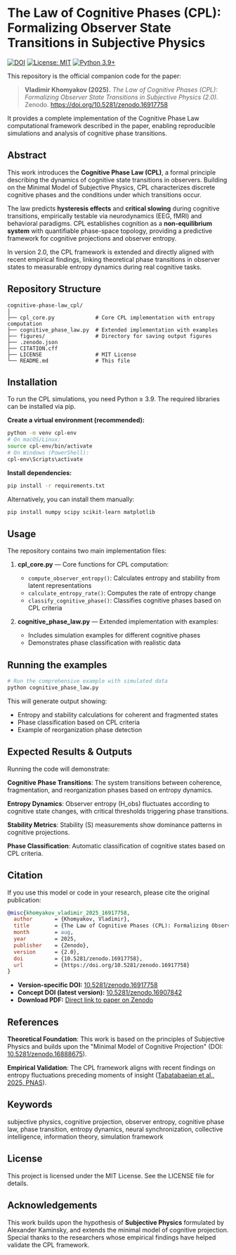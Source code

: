 # The Law of Cognitive Phases (CPL): Formalizing Observer State Transitions in Subjective Physics

[![DOI](https://zenodo.org/badge/DOI/10.5281/zenodo.16917758.svg)](https://doi.org/10.5281/zenodo.16917758)
[![License: MIT](https://img.shields.io/badge/License-MIT-yellow.svg)](LICENSE)
[![Python 3.9+](https://img.shields.io/badge/python-3.9+-blue.svg)](https://www.python.org/downloads/)

This repository is the official companion code for the paper:

> **Vladimir Khomyakov (2025).** _The Law of Cognitive Phases (CPL): Formalizing Observer State Transitions in Subjective Physics (2.0)._ Zenodo. https://doi.org/10.5281/zenodo.16917758

It provides a complete implementation of the Cognitive Phase Law computational framework described in the paper, enabling reproducible simulations and analysis of cognitive phase transitions.

## Abstract

This work introduces the **Cognitive Phase Law (CPL)**, a formal principle describing the dynamics of cognitive state transitions in observers. Building on the Minimal Model of Subjective Physics, CPL characterizes discrete cognitive phases and the conditions under which transitions occur.

The law predicts **hysteresis effects** and **critical slowing** during cognitive transitions, empirically testable via neurodynamics (EEG, fMRI) and behavioral paradigms. CPL establishes cognition as a **non-equilibrium system** with quantifiable phase-space topology, providing a predictive framework for cognitive projections and observer entropy.

In version 2.0, the CPL framework is extended and directly aligned with recent empirical findings, linking theoretical phase transitions in observer states to measurable entropy dynamics during real cognitive tasks.

## Repository Structure

```
cognitive-phase-law_cpl/
│
├── cpl_core.py             # Core CPL implementation with entropy computation
├── cognitive_phase_law.py  # Extended implementation with examples
├── figures/                # Directory for saving output figures
├── .zenodo.json
├── CITATION.cff
├── LICENSE                 # MIT License
└── README.md               # This file
```

## Installation

To run the CPL simulations, you need Python ≥ 3.9. The required libraries can be installed via pip.

**Create a virtual environment (recommended):**

```bash
python -m venv cpl-env
# On macOS/Linux:
source cpl-env/bin/activate
# On Windows (PowerShell):
cpl-env\Scripts\activate
```

**Install dependencies:**

```bash
pip install -r requirements.txt
```

Alternatively, you can install them manually:

```bash
pip install numpy scipy scikit-learn matplotlib
```

## Usage

The repository contains two main implementation files:

1. **cpl_core.py** — Core functions for CPL computation:
   - `compute_observer_entropy()`: Calculates entropy and stability from latent representations
   - `calculate_entropy_rate()`: Computes the rate of entropy change
   - `classify_cognitive_phase()`: Classifies cognitive phases based on CPL criteria

2. **cognitive_phase_law.py** — Extended implementation with examples:
   - Includes simulation examples for different cognitive phases
   - Demonstrates phase classification with realistic data

## Running the examples

```bash
# Run the comprehensive example with simulated data
python cognitive_phase_law.py
```

This will generate output showing:

- Entropy and stability calculations for coherent and fragmented states
- Phase classification based on CPL criteria
- Example of reorganization phase detection

## Expected Results & Outputs

Running the code will demonstrate:

**Cognitive Phase Transitions**: The system transitions between coherence, fragmentation, and reorganization phases based on entropy dynamics.

**Entropy Dynamics**: Observer entropy (H_obs) fluctuates according to cognitive state changes, with critical thresholds triggering phase transitions.

**Stability Metrics**: Stability (S) measurements show dominance patterns in cognitive projections.

**Phase Classification**: Automatic classification of cognitive states based on CPL criteria.

## Citation

If you use this model or code in your research, please cite the original publication:

```bibtex
@misc{khomyakov_vladimir_2025_16917758,
  author       = {Khomyakov, Vladimir},
  title        = {The Law of Cognitive Phases (CPL): Formalizing Observer State Transitions in Subjective Physics},
  month        = aug,
  year         = 2025,
  publisher    = {Zenodo},
  version      = {2.0},
  doi          = {10.5281/zenodo.16917758},
  url          = {https://doi.org/10.5281/zenodo.16917758}
}
```

- **Version-specific DOI:** [10.5281/zenodo.16917758](https://doi.org/10.5281/zenodo.16917758)  
- **Concept DOI (latest version):** [10.5281/zenodo.16907842](https://doi.org/10.5281/zenodo.16907842)  
- **Download PDF:** [Direct link to paper on Zenodo](https://zenodo.org/records/16917758/files/the_law_of_cognitive_phases_v2.pdf?download=1)

## References

**Theoretical Foundation**: This work is based on the principles of Subjective Physics and builds upon the "Minimal Model of Cognitive Projection" (DOI: [10.5281/zenodo.16888675](https://doi.org/10.5281/zenodo.16888675)).

**Empirical Validation**: The CPL framework aligns with recent findings on entropy fluctuations preceding moments of insight ([Tabatabaeian et al., 2025, PNAS](https://doi.org/10.1073/pnas.2502791122)).

## Keywords

subjective physics, cognitive projection, observer entropy, cognitive phase law, phase transition, entropy dynamics, neural synchronization, collective intelligence, information theory, simulation framework

## License

This project is licensed under the MIT License. See the LICENSE file for details.

## Acknowledgements

This work builds upon the hypothesis of **Subjective Physics** formulated by Alexander Kaminsky, and extends the minimal model of cognitive projection. Special thanks to the researchers whose empirical findings have helped validate the CPL framework.
